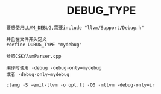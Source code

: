 <h1 align="center">DEBUG_TYPE</h1>






```shell
要想使用LLVM_DEBUG,需要include "llvm/Support/Debug.h"

并且在文件开头定义 
#define DUBUG_TYPE "mydebug"

参照CSKYAsmParser.cpp

编译时使用 -debug -debug-only=mydebug
或者 -debug-only=mydebug

clang -S -emit-llvm -o opt.ll -O0 -mllvm -debug-only=ir
```

